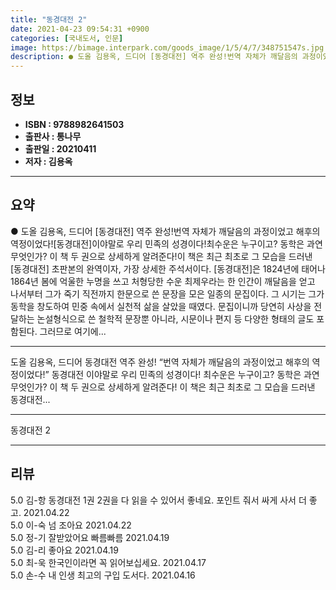 ```yaml
---
title: "동경대전 2"
date: 2021-04-23 09:54:31 +0900
categories: [국내도서, 인문]
image: https://bimage.interpark.com/goods_image/1/5/4/7/348751547s.jpg
description: ● 도올 김용옥, 드디어 [동경대전] 역주 완성!번역 자체가 깨달음의 과정이었고 해후의 역정이었다![동경대전]이야말로 우리 민족의 성경이다!최수운은 누구이고? 동학은 과연 무엇인가? 이 책 두 권으로 상세하게 알려준다!이 책은 최근 최초로 그 모습을 드러낸 [동경대전] 초판본의 완역이
---
```


## **정보**

- **ISBN : 9788982641503**
- **출판사 : 통나무**
- **출판일 : 20210411**
- **저자 : 김용옥**

------



## **요약**

●  도올 김용옥, 드디어 [동경대전] 역주 완성!번역 자체가 깨달음의 과정이었고 해후의 역정이었다![동경대전]이야말로 우리 민족의 성경이다!최수운은 누구이고? 동학은 과연 무엇인가? 이 책 두 권으로 상세하게 알려준다!이 책은 최근 최초로 그 모습을 드러낸 [동경대전] 초판본의 완역이자, 가장 상세한 주석서이다. [동경대전]은 1824년에 태어나 1864년 봄에 억울한 누명을 쓰고 처형당한 수운 최제우라는 한 인간이 깨달음을 얻고 나서부터 그가 죽기 직전까지 한문으로 쓴 문장을 모은 일종의 문집이다. 그 시기는 그가 동학을 창도하여 민중 속에서 실천적 삶을 살았을 때였다. 문집이니까 당연히 사상을 전달하는 논설형식으로 쓴 철학적 문장뿐 아니라, 시문이나 편지 등 다양한 형태의 글도 포함된다. 그러므로 여기에...

------

도올 김용옥, 드디어  동경대전  역주 완성!  “번역 자체가 깨달음의 과정이었고 해후의 역정이었다!”   동경대전 이야말로 우리 민족의 성경이다!  최수운은 누구이고? 동학은 과연 무엇인가?  이 책 두 권으로 상세하게 알려준다!  이 책은 최근 최초로 그 모습을 드러낸  동경대전... 

------


동경대전 2 

------


## **리뷰** 

5.0 김-항 동경대전 1권  2권을 다 읽을 수 있어서 좋네요.
포인트 줘서 싸게 사서 더 좋고. 2021.04.22 <br/>5.0 이-숙 넘 조아요 2021.04.22 <br/>5.0 정-기 잘받았어요 빠름빠름 2021.04.19 <br/>5.0 김-리 좋아요 2021.04.19 <br/>5.0 최-욱 한국인이라면 꼭 읽어보십세요. 2021.04.17 <br/>5.0 손-수 내 인생 최고의 구입 도서다. 2021.04.16 <br/>